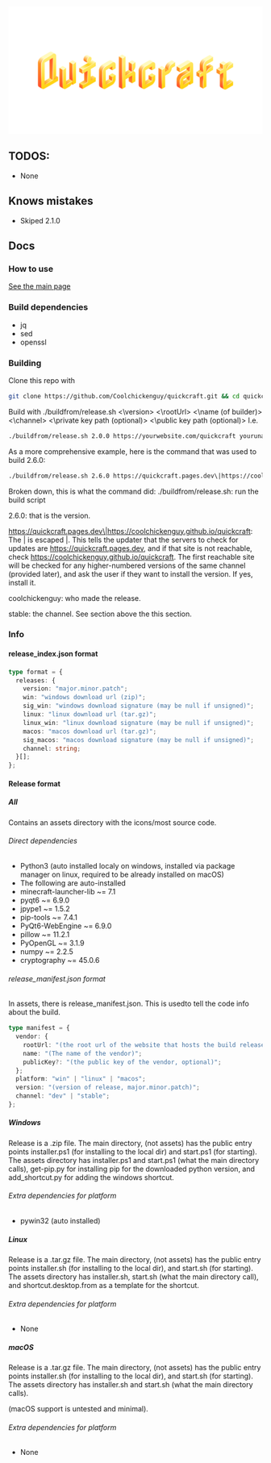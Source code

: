 <img src="img/logo_full.png">

## TODOS:
- None

## Knows mistakes
- Skiped 2.1.0

## Docs

### How to use

[See the main page](.)

### Build dependencies
- jq
- sed
- openssl

### Building

Clone this repo with

```sh
git clone https://github.com/Coolchickenguy/quickcraft.git && cd quickcraft
```

Build with
./buildfrom/release.sh <\version> <\rootUrl> <\name (of builder)> <\channel> <\private key path (optional)> <\public key path (optional)>
I.e.

```sh
./buildfrom/release.sh 2.0.0 https://yourwebsite.com/quickcraft youruname release
```

As a more comprehensive example, here is the command that was used to build 2.6.0:

```sh
./buildfrom/release.sh 2.6.0 https://quickcraft.pages.dev\|https://coolchickenguy.github.io/quickcraft coolchickenguy stable
```

Broken down, this is what the command did:
./buildfrom/release.sh: run the build script

2.6.0: that is the version.

https://quickcraft.pages.dev\|https://coolchickenguy.github.io/quickcraft: The \| is escaped |. This tells the updater that the servers to check for updates are https://quickcraft.pages.dev, and if that site is not reachable, check https://coolchickenguy.github.io/quickcraft. The first reachable site will be checked for any higher-numbered versions of the same channel (provided later), and ask the user if they want to install the version. If yes, install it.

coolchickenguy: who made the release.

stable: the channel. See section above the this section.
### Info

#### release_index.json format

```typescript
type format = {
  releases: {
    version: "major.minor.patch";
    win: "windows download url (zip)";
    sig_win: "windows download signature (may be null if unsigned)";
    linux: "linux download url (tar.gz)";
    linux_win: "linux download signature (may be null if unsigned)";
    macos: "macos download url (tar.gz)";
    sig_macos: "macos download signature (may be null if unsigned)";
    channel: string;
  }[];
};
```

#### Release format

##### All

Contains an assets directory with the icons/most source code.

###### Direct dependencies

- Python3 (auto installed localy on windows, installed via package manager on linux, required to be already installed on macOS)
- The following are auto-installed
- minecraft-launcher-lib ~= 7.1
- pyqt6 ~= 6.9.0 
- jpype1 ~= 1.5.2
- pip-tools ~= 7.4.1 
- PyQt6-WebEngine ~= 6.9.0
- pillow ~= 11.2.1
- PyOpenGL ~= 3.1.9
- numpy ~= 2.2.5
- cryptography ~= 45.0.6

###### release_manifest.json format

In assets, there is release_manifest.json. This is usedto tell the code info about the build.

```typescript
type manifest = {
  vendor: {
    rootUrl: "(the root url of the website that hosts the build releases, ie https://coolchickenguy.github.io/quickcraft or multable, the first avalible one will be used, like https://quickcraft.pages.dev|https://coolchickenguy.github.io/quickcraft)";
    name: "(The name of the vendor)";
    publicKey?: "(the public key of the vendor, optional)";
  };
  platform: "win" | "linux" | "macos";
  version: "(version of release, major.minor.patch)";
  channel: "dev" | "stable";
};
```

##### Windows

Release is a .zip file. The main directory, (not assets) has the public entry points installer.ps1 (for installing to the local dir) and start.ps1 (for starting). The assets directory has installer.ps1 and start.ps1 (what the main directory calls), get-pip.py for installing pip for the downloaded python version, and add_shortcut.py for adding the windows shortcut.

###### Extra dependencies for platform

- pywin32 (auto installed)

##### Linux

Release is a .tar.gz file. The main directory, (not assets) has the public entry points installer.sh (for installing to the local dir), and start.sh (for starting). The assets directory has installer.sh, start.sh (what the main directory call), and shortcut.desktop.from as a template for the shortcut.

###### Extra dependencies for platform

- None

##### macOS

Release is a .tar.gz file. The main directory, (not assets) has the public entry points installer.sh (for installing to the local dir), and start.sh (for starting). The assets directory has installer.sh and start.sh (what the main directory calls).

(macOS support is untested and minimal).

###### Extra dependencies for platform

- None
